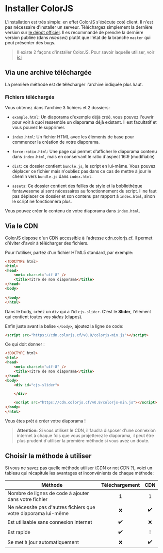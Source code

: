 # Installer ColorJS

L'installation est très simple: en effet ColorJS s'éxécute coté client. Il n'est pas nécessaire d'installer un serveur. Téléchargez simplement la dernière version sur [le dépôt officiel](https://github.com/leoboyerbx/colorjs). Il es recommandé de prendre la dernière version publiée (dans *releases*) plutôt que l'état de la branche `master` qui peut présenter des bugs.

> Il existe 2 façons d'installer ColorJS. Pour savoir laquelle utiliser, voir [ici](#choisir-la-methode-a-utiliser)

## Via une archive téléchargée

La première méthode est de télécharger l'archive indiquée plus haut.

### Fichiers téléchargés

Vous obtenez dans l'archive 3 fichiers et 2 dossiers:

- `example.html`: Un diaporama d'exemple déjà créé. vous pouvez l'ouvrir pour voir à quoi ressemble un diaporama déjà existant. Il est facultatif et vous pouvez le supprimer.

- `index.html`: Un fichier HTML avec les éléments de base pour commencer la création de votre diaporama.

- `force-ratio.html`:  Une page qui permet d'afficher le diaporama contenu dans `index.html`, mais en conservant le ratio d'aspect 16:9 (modifiable)

- `dist`: ce dossier contient `bundle.js`, le script en lui-même. Vous pouvez déplacer ce fichier mais n'oubliez pas dans ce cas de mettre à jour le chemin vers `bundle.js` dans `index.html`.

- `assets`: Ce dossier contient des feilles de style et la bobliothèque fontawesome ui sont nécessaires au fonctionnement du script. Il ne faut pas déplacer ce dossier et son contenu par rapport à `index.html`, sinon le script ne fonctionnera plus.

Vous pouvez créer le contenu de votre diaporama dans `index.html`.

## Via le CDN

ColorJS dispose d'un CDN accessible à l'adresse [cdn.colorjs.cf](http://cdn.colorjs.cf). Il permet d'éviter d'avoir à télécharger des fichiers.

Pour l'utiliser, partez d'un fichier HTML5 standard, par exemple:

```html
<!DOCTYPE html>
<html>
<head>
    <meta charset="utf-8" />
    <title>Titre de mon diaporama</title>
</head>
<body>
    
</body>
</html>
```

Dans le body, créez un `div` qui a l'id `cjs-slider`. C'est le **Slider**, l'élément qui contient toutes vos *slides* (diapos).

Enfin juste avant la balise `</body>`, ajoutez la ligne de code:

```html
<script src="https://cdn.colorjs.cf/v0.8/colorjs-min.js"></script>
```

Ce qui doit donner :

```html
<!DOCTYPE html>
<html>
<head>
    <meta charset="utf-8" />
    <title>Titre de mon diaporama</title>
</head>
<body>
    <div id="cjs-slider">

    </div>

    <script src="https://cdn.colorjs.cf/v0.8/colorjs-min.js"></script>
</body>
</html>
```

Vous êtes prêt à créer votre diaporama !

> **Attention:** Si vous utilisez le CDN, il faudra disposer d'une connexion internet à chaque fois que vous projetterez le diaporama, il peut être plus prudent d'utiliser la première méthode si vous avez un doute.

## Choisir la méthode à utiliser

Si vous ne savez pas quelle méthode utiliser (CDN or not CDN ?), voici un tableau qui récapitule les avantages et inconvénients de chaque méthode:

| Méthode                                                         | Téléchargement     | CDN                |
| --------------------------------------------------------------- |:------------------:|:------------------:|
| Nombre de lignes de code à ajouter dans votre fichier           | 1                  | 1                  |
| Ne nécessite pas d'autres fichiers que votre diaporama lui-même | :x:                | :heavy_check_mark: |
| Est utilisable sans connexion internet                          | :heavy_check_mark: | :x:                |
| Est rapide                                                      | :heavy_check_mark: | :grey_exclamation: |
| Se met à jour automatiquement                                   | :x:                | :heavy_check_mark: |


